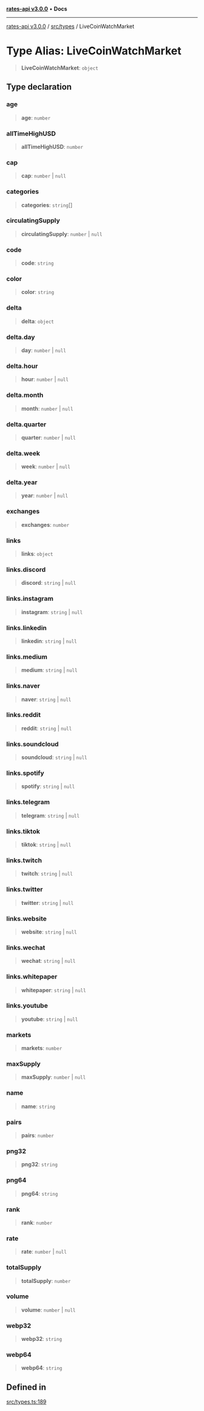 [**rates-api v3.0.0**](../../../README.md) • **Docs**

***

[rates-api v3.0.0](../../../modules.md) / [src/types](../README.md) / LiveCoinWatchMarket

# Type Alias: LiveCoinWatchMarket

> **LiveCoinWatchMarket**: `object`

## Type declaration

### age

> **age**: `number`

### allTimeHighUSD

> **allTimeHighUSD**: `number`

### cap

> **cap**: `number` \| `null`

### categories

> **categories**: `string`[]

### circulatingSupply

> **circulatingSupply**: `number` \| `null`

### code

> **code**: `string`

### color

> **color**: `string`

### delta

> **delta**: `object`

### delta.day

> **day**: `number` \| `null`

### delta.hour

> **hour**: `number` \| `null`

### delta.month

> **month**: `number` \| `null`

### delta.quarter

> **quarter**: `number` \| `null`

### delta.week

> **week**: `number` \| `null`

### delta.year

> **year**: `number` \| `null`

### exchanges

> **exchanges**: `number`

### links

> **links**: `object`

### links.discord

> **discord**: `string` \| `null`

### links.instagram

> **instagram**: `string` \| `null`

### links.linkedin

> **linkedin**: `string` \| `null`

### links.medium

> **medium**: `string` \| `null`

### links.naver

> **naver**: `string` \| `null`

### links.reddit

> **reddit**: `string` \| `null`

### links.soundcloud

> **soundcloud**: `string` \| `null`

### links.spotify

> **spotify**: `string` \| `null`

### links.telegram

> **telegram**: `string` \| `null`

### links.tiktok

> **tiktok**: `string` \| `null`

### links.twitch

> **twitch**: `string` \| `null`

### links.twitter

> **twitter**: `string` \| `null`

### links.website

> **website**: `string` \| `null`

### links.wechat

> **wechat**: `string` \| `null`

### links.whitepaper

> **whitepaper**: `string` \| `null`

### links.youtube

> **youtube**: `string` \| `null`

### markets

> **markets**: `number`

### maxSupply

> **maxSupply**: `number` \| `null`

### name

> **name**: `string`

### pairs

> **pairs**: `number`

### png32

> **png32**: `string`

### png64

> **png64**: `string`

### rank

> **rank**: `number`

### rate

> **rate**: `number` \| `null`

### totalSupply

> **totalSupply**: `number`

### volume

> **volume**: `number` \| `null`

### webp32

> **webp32**: `string`

### webp64

> **webp64**: `string`

## Defined in

[src/types.ts:189](https://github.com/ZelCore-io/rates-api/blob/691ee3db71a277710156f53a41c1ecb57cce5d58/src/types.ts#L189)
